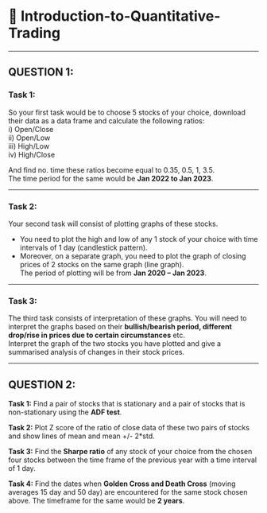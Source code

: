 # 📘 Introduction-to-Quantitative-Trading

---

## QUESTION 1:
### Task 1:
So your first task would be to choose 5 stocks of your choice, download their data as a data frame and calculate the following ratios:  
i) Open/Close  
ii) Open/Low  
iii) High/Low  
iv) High/Close  

And find no. time these ratios become equal to 0.35, 0.5, 1, 3.5.  
The time period for the same would be **Jan 2022 to Jan 2023**.

---

### Task 2:
Your second task will consist of plotting graphs of these stocks.  
- You need to plot the high and low of any 1 stock of your choice with time intervals of 1 day (candlestick pattern).  
- Moreover, on a separate graph, you need to plot the graph of closing prices of 2 stocks on the same graph (line graph).  
The period of plotting will be from **Jan 2020 – Jan 2023**.

---

### Task 3:
The third task consists of interpretation of these graphs. You will need to interpret the graphs based on their **bullish/bearish period, different drop/rise in prices due to certain circumstances** etc.  
Interpret the graph of the two stocks you have plotted and give a summarised analysis of changes in their stock prices.

---

## QUESTION 2:

**Task 1:** Find a pair of stocks that is stationary and a pair of stocks that is non-stationary using the **ADF test**.  

**Task 2:** Plot Z score of the ratio of close data of these two pairs of stocks and show lines of mean and mean +/- 2\*std.  

**Task 3:** Find the **Sharpe ratio** of any stock of your choice from the chosen four stocks between the time frame of the previous year with a time interval of 1 day.  

**Task 4:** Find the dates when **Golden Cross and Death Cross** (moving averages 15 day and 50 day) are encountered for the same stock chosen above. The timeframe for the same would be **2 years**.
